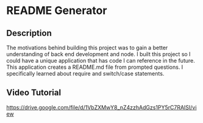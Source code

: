 # README Generator

## Description

The motivations behind building this project was to gain a better understanding of back end development and node. I built this project so I could have a unique application that has code I can reference in the future. This application creates a README.md file from prompted questions. I specifically learned about require and switch/case statements.

## Video Tutorial

https://drive.google.com/file/d/1VbZXMwY8_nZ4zzhAdGzs1PY5rC7RAISI/view